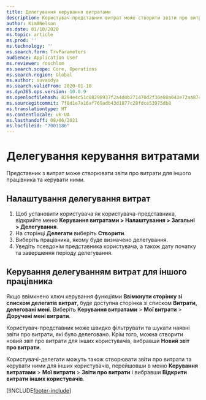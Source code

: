 ```yaml
---
title: Делегування керування витратами
description: Користувач-представник витрат може створити звіти про витрати та керувати ними для іншого працівника в організації.
author: KimANelson
ms.date: 01/10/2020
ms.topic: article
ms.prod: ''
ms.technology: ''
ms.search.form: TrvParameters
audience: Application User
ms.reviewer: roschlom
ms.search.scope: Core, Operations
ms.search.region: Global
ms.author: suvaidya
ms.search.validFrom: 2020-01-10
ms.dyn365.ops.version: 10.0.9
ms.openlocfilehash: 8294e4c51c08298937f2a4d4b271470d2f30e80a043e72aa874aa91306ac6712
ms.sourcegitcommit: 7f8d1e7a16af769adb43d1877c28fdce53975db8
ms.translationtype: HT
ms.contentlocale: uk-UA
ms.lasthandoff: 08/06/2021
ms.locfileid: "7001186"
---
```

# <a name="manage-expense-delegation"></a>Делегування керування витратами

Представник з витрат може створювати звіти про витрати для іншого працівника та керувати ними.

## <a name="configure-expense-delegation"></a>Налаштування делегування витрат

1. Щоб установити користувача як користувача-представника, відкрийте меню **Керування витратами > Налаштування > Загальні > Делегування**.
2. На сторінці **Делегати** виберіть **Створити**.
3. Виберіть працівника, якому буде визначено делегування. 
4. Уведіть псевдонім представника користувача, а також дату початку та завершення періоду делегування.

## <a name="manage-expense-delegation-for-another-employee"></a>Керування делегуванням витрат для іншого працівника

Якщо ввімкнено ключ керування функціями **Ввімкнути сторінку зі списком делегатів витрат**, буде доступна сторінка зі списком **Витрати, делеговані мені**. Виберіть **Керування витратами** > **Мої витрати** > **Доручені мені витрати**.

Користувач-представник може швидко фільтрувати та шукати наявні звіти про витрати, які було делеговано. Крім того, можна створити новий звіт про витрати для інших користувачів, вибравши **Новий звіт про витрати**.

Користувачі-делегати можуть також створювати звіти про витрати та керувати ними для інших користувачів, перейшовши в меню **Керування витратами** > **Мої витрати** > **Звіти про витрати** і вибравши **Відкрити витрати інших користувачів**.


[!INCLUDE[footer-include](../includes/footer-banner.md)]